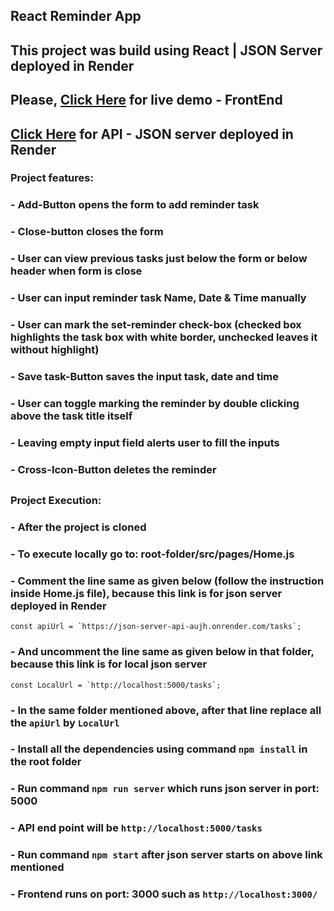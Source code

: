 ## React Reminder App

## This project was build using React | JSON Server deployed in Render

## Please, [Click Here](https://sujanrajs-reminder-app.netlify.app/) for live demo - FrontEnd

## [Click Here](https://json-server-api-aujh.onrender.com/tasks) for API - JSON server deployed in Render

### Project features:

### - Add-Button opens the form to add reminder task

### - Close-button closes the form

### - User can view previous tasks just below the form or below header when form is close

### - User can input reminder task Name, Date & Time manually

### - User can mark the set-reminder check-box (checked box highlights the task box with white border, unchecked leaves it without highlight)

### - Save task-Button saves the input task, date and time

### - User can toggle marking the reminder by double clicking above the task title itself

### - Leaving empty input field alerts user to fill the inputs

### - Cross-Icon-Button deletes the reminder

##

### Project Execution:

### - After the project is cloned

### - To execute locally go to: root-folder/src/pages/Home.js

### - Comment the line same as given below (follow the instruction inside Home.js file), because this link is for json server deployed in Render

    const apiUrl = `https://json-server-api-aujh.onrender.com/tasks`;

### - And uncomment the line same as given below in that folder, because this link is for local json server

    const LocalUrl = `http://localhost:5000/tasks`;

### - In the same folder mentioned above, after that line replace all the `apiUrl` by `LocalUrl`

### - Install all the dependencies using command `npm install` in the root folder

### - Run command `npm run server` which runs json server in port: 5000

### - API end point will be `http://localhost:5000/tasks`

### - Run command `npm start` after json server starts on above link mentioned

### - Frontend runs on port: 3000 such as `http://localhost:3000/`